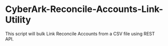 # CyberArk-Reconcile-Accounts-Link-Utility
This script will bulk Link Reconcile Accounts from a CSV file using REST API.
